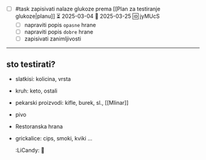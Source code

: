 - [ ] #task zapisivati nalaze glukoze prema [[Plan za testiranje glukoze|planu]] ⏳ 2025-03-04 📅 2025-03-25 🆔 jyMUcS
	- [ ] napraviti popis `opasne` hrane
	- [ ] napraviti popis `dobre` hrane
	- [ ] zapisivati zanimljivosti 
___
## sto testirati?

- slatkisi: kolicina, vrsta
- kruh: keto, ostali
- pekarski proizvodi: kifle, burek, sl., [[Mlinar]]
- pivo
- Restoranska hrana
- grickalice: cips, smoki, kviki ...




	:LiCandy:
🍬